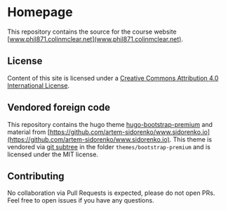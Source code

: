 # Homepage

This repository contains the source for the course website [www.phil871.colinmclear.net](www.phil871.colinmclear.net).

## License

Content of this site is licensed under a [Creative Commons Attribution 4.0 International License](http://creativecommons.org/licenses/by/4.0/).

## Vendored foreign code

This repository contains the hugo theme
[hugo-bootstrap-premium](https://github.com/appernetic/hugo-bootstrap-premium/)
and material from [https://github.com/artem-sidorenko/www.sidorenko.io](https://github.com/artem-sidorenko/www.sidorenko.io). This theme is vendored via [git subtree](https://www.atlassian.com/blog/git/alternatives-to-git-submodule-git-subtree) in the folder `themes/bootstrap-premium` and is licensed under the MIT license.

## Contributing

No collaboration via Pull Requests is expected, please do not open PRs. Feel free to open issues if you have any questions.
